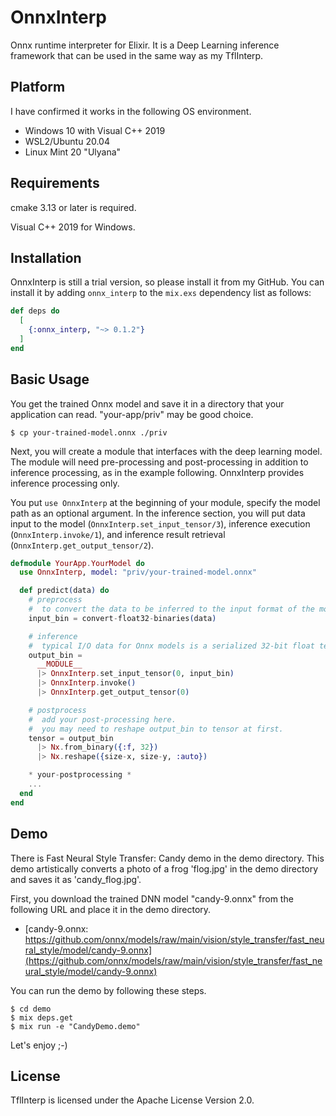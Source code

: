 # OnnxInterp
Onnx runtime interpreter for Elixir.
It is a Deep Learning inference framework that can be used in the same way as my TflInterp.

## Platform
I have confirmed it works in the following OS environment.

- Windows 10 with Visual C++ 2019
- WSL2/Ubuntu 20.04
- Linux Mint 20 "Ulyana"

## Requirements
cmake 3.13 or later is required.

Visual C++ 2019 for Windows.

## Installation
OnnxInterp is still a trial version, so please install it from my GitHub.
You can install it by adding `onnx_interp` to the `mix.exs` dependency list as follows:

```elixir
def deps do
  [
    {:onnx_interp, "~> 0.1.2"}
  ]
end
```

## Basic Usage
You get the trained Onnx model and save it in a directory that your application can read.
"your-app/priv" may be good choice.

```
$ cp your-trained-model.onnx ./priv
```

Next, you will create a module that interfaces with the deep learning model. The module will need pre-processing and
post-processing in addition to inference processing, as in the example following. OnnxInterp provides inference processing only.

You put `use OnnxInterp` at the beginning of your module, specify the model path as an optional argument. In the inference
section, you will put data input to the model (`OnnxInterp.set_input_tensor/3`), inference execution (`OnnxInterp.invoke/1`),
and inference result retrieval (`OnnxInterp.get_output_tensor/2`).

```elixr:your_model.ex
defmodule YourApp.YourModel do
  use OnnxInterp, model: "priv/your-trained-model.onnx"

  def predict(data) do
    # preprocess
    #  to convert the data to be inferred to the input format of the model.
    input_bin = convert-float32-binaries(data)

    # inference
    #  typical I/O data for Onnx models is a serialized 32-bit float tensor.
    output_bin =
      __MODULE__
      |> OnnxInterp.set_input_tensor(0, input_bin)
      |> OnnxInterp.invoke()
      |> OnnxInterp.get_output_tensor(0)

    # postprocess
    #  add your post-processing here.
    #  you may need to reshape output_bin to tensor at first.
    tensor = output_bin
      |> Nx.from_binary({:f, 32})
      |> Nx.reshape({size-x, size-y, :auto})

    * your-postprocessing *
    ...
  end
end
```

## Demo
There is Fast Neural Style Transfer: Candy demo in the demo directory.
This demo artistically converts a photo of a frog 'flog.jpg' in the demo directory and saves it as 'candy_flog.jpg'.

First, you download the trained DNN model "candy-9.onnx" from the following URL and place it in the demo directory.

- [candy-9.onnx: https://github.com/onnx/models/raw/main/vision/style_transfer/fast_neural_style/model/candy-9.onnx](https://github.com/onnx/models/raw/main/vision/style_transfer/fast_neural_style/model/candy-9.onnx)

You can run the demo by following these steps.

```shell
$ cd demo
$ mix deps.get
$ mix run -e "CandyDemo.demo"
```

Let's enjoy ;-)

## License
TflInterp is licensed under the Apache License Version 2.0.
